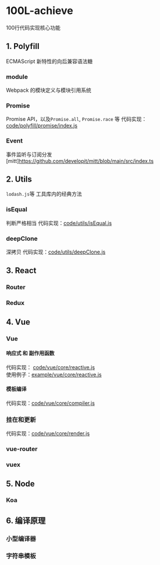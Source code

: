 # 100L-achieve
100行代码实现核心功能

## 1. Polyfill
ECMAScript 新特性的向后兼容语法糖

### module
Webpack 的模块定义与模块引用系统

### Promise
Promise API，以及`Promise.all`, `Promise.race` 等
代码实现：[code/polyfill/promise/index.js](./code/polyfill/promise/index.js)

### Event
事件监听与订阅分发
[mitt]https://github.com/developit/mitt/blob/main/src/index.ts

## 2. Utils
`lodash.js`等 工具库内的经典方法

### isEqual
判断严格相当
代码实现：[code/utils/isEqual.js](./code/utils/isEqual.js)

### deepClone
深拷贝
代码实现：[code/utils/deepClone.js](./code/utils/deepClone.js)

## 3. React

### Router

### Redux

## 4. Vue

### Vue
#### 响应式 和 副作用函数
代码实现： [code/vue/core/reactive.js](./code/vue/core/reactive.js)  
使用例子：[example/vue/core/reactive.js](./example/vue/core/reactive.html)

#### 模板编译
代码实现：[code/vue/core/compiler.js](./code/vue/core/compiler.js)

### 挂在和更新
代码实现：[code/vue/core/render.js](./code/vue/core/render.js)

### vue-router


### vuex

## 5. Node

### Koa

## 6. 编译原理
### 小型编译器

### 字符串模板
